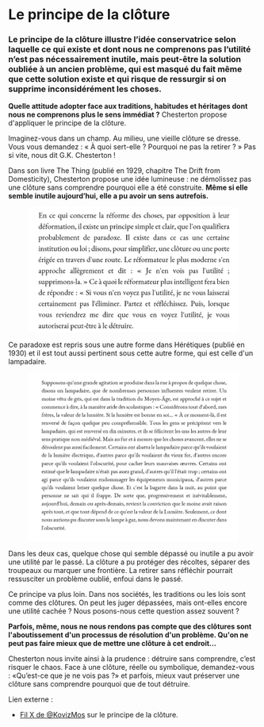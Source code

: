 # Le principe de la clôture

### Le principe de la clôture illustre l’idée conservatrice selon laquelle ce qui existe et dont nous ne comprenons pas l’utilité n’est pas nécessairement inutile, mais peut-être la solution oubliée à un ancien problème, qui est masqué du fait même que cette solution existe et qui risque de ressurgir si on supprime inconsidérément les choses.

**Quelle attitude adopter face aux traditions, habitudes et héritages dont nous ne comprenons plus le sens immédiat ?** Chesterton propose d'appliquer le principe de la clôture.

Imaginez-vous dans un champ. Au milieu, une vieille clôture se dresse. Vous vous demandez : « À quoi sert-elle ? Pourquoi ne pas la retirer ? » Pas si vite, nous dit G.K. Chesterton !

Dans son livre The Thing (publié en 1929, chapitre The Drift from Domesticity), Chesterton propose une idée lumineuse : ne démolissez pas une clôture sans comprendre pourquoi elle a été construite. **Même si elle semble inutile aujourd’hui, elle a pu avoir un sens autrefois.**

<figure><img src="../.gitbook/assets/image (2) (1) (1) (1) (1).png" alt=""><figcaption></figcaption></figure>

Ce paradoxe est repris sous une autre forme dans Hérétiques (publié en 1930) et il est tout aussi pertinent sous cette autre forme, qui est celle d'un lampadaire.

<figure><img src="../.gitbook/assets/image (1) (1) (1) (1) (1) (1).png" alt=""><figcaption></figcaption></figure>

Dans les deux cas, quelque chose qui semble dépassé ou inutile a pu avoir une utilité par le passé. La clôture a pu protéger des récoltes, séparer des troupeaux ou marquer une frontière. La retirer sans réfléchir pourrait ressusciter un problème oublié, enfoui dans le passé.

Ce principe va plus loin. Dans nos sociétés, les traditions ou les lois sont comme des clôtures. On peut les juger dépassées, mais ont-elles encore une utilité cachée ? Nous posons-nous cette question assez souvent ?

**Parfois, même, nous ne nous rendons pas compte que des clôtures sont l'aboutissement d'un processus de résolution d'un problème. Qu'on ne peut pas faire mieux que de mettre une clôture à cet endroit...**

Chesterton nous invite ainsi à la prudence : détruire sans comprendre, c’est risquer le chaos. Face à une clôture, réelle ou symbolique, demandez-vous : «Qu’est-ce que je ne vois pas ?» et parfois, mieux vaut préserver une clôture sans comprendre pourquoi que de tout détruire.



Lien externe :

* [Fil X de @KovizMos](https://x.com/KovitzMos/status/1899072196141572307) sur le principe de la clôture.
